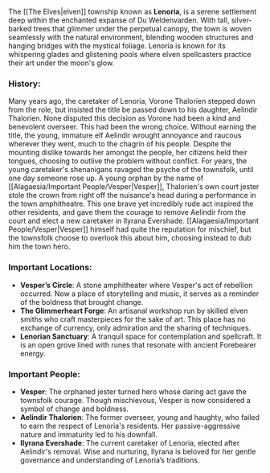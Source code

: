 The [[The Elves|elven]] township known as **Lenoria**, is a serene settlement deep within the enchanted expanse of Du Weldenvarden. With tall, silver-barked trees that glimmer under the perpetual canopy, the town is woven seamlessly with the natural environment, blending wooden structures and hanging bridges with the mystical foliage. Lenoria is known for its whispering glades and glistening pools where elven spellcasters practice their art under the moon's glow.

### History:
Many years ago, the caretaker of Lenoria, Vorone Thalorien stepped down from the role, but insisted the title be passed down to his daughter, Aelindir Thalorien. None disputed this decision as Vorone had been a kind and benevolent overseer. This had been the wrong choice. Without earning the title, the young, immature elf Aelindir wrought annoyance and raucous wherever they went, much to the chagrin of his people. Despite the mounting dislike towards her amongst the people, her citizens held their tongues, choosing to outlive the problem without conflict. For years, the young caretaker's shenanigans ravaged the psyche of the townsfolk, until one day someone rose up. A young orphan by the name of [[Alagaesia/Important People/Vesper|Vesper]], Thalorien's own court jester stole the crown from right off the nuisance's head during a performance in the town amphitheatre. This one brave yet incredibly rude act inspired the other residents, and gave them the courage to remove Aelindir from the court and elect a new caretaker in Ilyrana Evershade. [[Alagaesia/Important People/Vesper|Vesper]] himself had quite the reputation for mischief, but the townsfolk choose to overlook this about him, choosing instead to dub him the town hero.

### Important Locations:
- **Vesper’s Circle**: A stone amphitheater where Vesper's act of rebellion occurred. Now a place of storytelling and music, it serves as a reminder of the boldness that brought change.
- **The Glimmerheart Forge**: An artisanal workshop run by skilled elven smiths who craft masterpieces for the sake of art. This place has no exchange of currency, only admiration and the sharing of techniques.
- **Lenorian Sanctuary**: A tranquil space for contemplation and spellcraft. It is an open grove lined with runes that resonate with ancient Forebearer energy.
  
### Important People:
- **Vesper**: The orphaned jester turned hero whose daring act gave the townsfolk courage. Though mischievous, Vesper is now considered a symbol of change and boldness.
- **Aelindir Thalorien**: The former overseer, young and haughty, who failed to earn the respect of Lenoria's residents. Her passive-aggressive nature and immaturity led to his downfall.
- **Ilyrana Evershade**: The current caretaker of Lenoria, elected after Aelindir's removal. Wise and nurturing, Ilyrana is beloved for her gentle governance and understanding of Lenoria’s traditions.